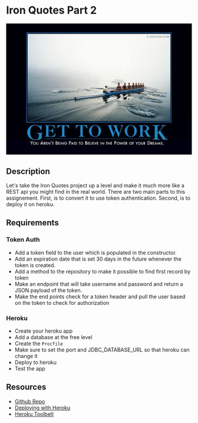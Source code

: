 # Iron Quotes Part 2

![get to work](gettowork.jpg)

## Description
Let's take the Iron Quotes project up a level and make it much more like a REST api you might find in the real world.  There are two main parts to this assignement.  First, is to convert it to use token authentication.  Second, is to deploy it on heroku.

## Requirements

### Token Auth
* Add a token field to the user which is populated in the constructor.
* Add an expiration date that is set 30 days in the future whenever the token is created.
* Add a method to the repository to make it possible to find first record by token
* Make an endpoint that will take username and password and return a JSON payload of the token.
* Make the end points check for a token header and pull the user based on the token to check for authorization

### Heroku
* Create your heroku app
* Add a database at the free level
* Create the `Procfile`
* Make sure to set the port and JDBC_DATABASE_URL so that heroku can change it
* Deploy to heroku
* Test the app

## Resources
* [Github Repo](https://github.com/tiy-lv-java-2016-06/iron-quotes-part-2)
* [Deploying with Heroku](https://devcenter.heroku.com/articles/deploying-spring-boot-apps-to-heroku)
* [Heroku Toolbelt](https://toolbelt.heroku.com/)
